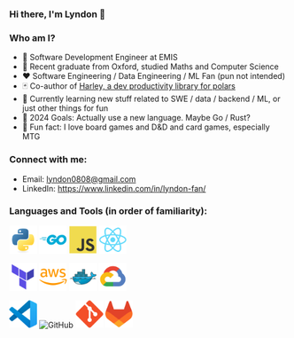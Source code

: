 <!-- Template borrowed from codeSTACKr, which also pointed out this secret to me  -->
### Hi there, I'm Lyndon 👋

### Who am I?
- 💼 Software Development Engineer at EMIS
- 🏫 Recent graduate from Oxford, studied Maths and Computer Science
- ❤️ Software Engineering / Data Engineering / ML Fan (pun not intended)
- 🃏 Co-author of [Harley, a dev productivity library for polars](https://github.com/TomBurdge/harley)
- 🌱 Currently learning new stuff related to SWE / data / backend / ML, or just other things for fun
- 🥅 2024 Goals: Actually use a new language. Maybe Go / Rust?
- :zany_face: Fun fact: I love board games and D&D and card games, especially MTG

### Connect with me:
- Email: [lyndon0808@gmail.com](<mailto:lyndon0808@gmail.com?subject=Hello from GitHub>)
- LinkedIn: <https://www.linkedin.com/in/lyndon-fan/>

### Languages and Tools (in order of familiarity):

<p float="left">
  <img width="50px" alt="Python" src="https://github.com/devicons/devicon/blob/master/icons/python/python-original.svg">
  <img width="50px" alt="Go" src="https://github.com/devicons/devicon/blob/master/icons/go/go-original-wordmark.svg">
  <img width="50px" alt="JavaScript" src="https://github.com/devicons/devicon/blob/master/icons/javascript/javascript-original.svg">
  <img width="50px" alt="ReactJS" src="https://github.com/devicons/devicon/blob/master/icons/react/react-original.svg">
</p>
<p float="left">
  <img width="50px" alt="Terraform" src="https://github.com/devicons/devicon/blob/master/icons/terraform/terraform-original.svg">
  <img width="50px" alt="AWS" src="https://github.com/devicons/devicon/blob/master/icons/amazonwebservices/amazonwebservices-plain-wordmark.svg">
  <img width="50px" alt="Docker" src="https://github.com/devicons/devicon/blob/master/icons/docker/docker-original.svg">
  <img width="50px" alt="Google Cloud" src="https://github.com/devicons/devicon/blob/master/icons/googlecloud/googlecloud-original.svg">
</p>
<p float="left">
  <img width="50px" alt="VSCode" src="https://github.com/devicons/devicon/blob/master/icons/vscode/vscode-original.svg">
  <picture>
    <source width="50px" media="(prefers-color-scheme: dark)" srcset="https://user-images.githubusercontent.com/22367820/234717468-3412118d-dc4e-4b2d-a588-6cb11bc7e2c7.png">
    <source width="50px" media="(prefers-color-scheme: light)" srcset="https://raw.githubusercontent.com/devicons/devicon/master/icons/github/github-original.svg">
    <img width="50px" alt="GitHub" src="https://user-images.githubusercontent.com/22367820/234717468-3412118d-dc4e-4b2d-a588-6cb11bc7e2c7.png">
  </picture>
  <img width="50px" alt="Git" src="https://github.com/devicons/devicon/blob/master/icons/git/git-original.svg" style="background-color:white;">
  <img width="50px" alt="GitLab" src="https://github.com/devicons/devicon/blob/master/icons/gitlab/gitlab-original.svg">
</p>
